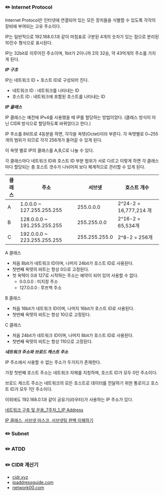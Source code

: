 ### ✏️ Internet Protocol

Internet Protocol은 인터넷에 연결되어 있는 모든 장치들을 식별할 수 있도록 각각의 장비에 부여되는 고유 주소이다.

IP는 일반적으로 192.168.0.1과 같이 마침표로 구분된 4개의 숫자가 있는 점으로 분리된 10진수 형식으로 표시된다.

IP는 32bit로 이루어진 주소이며, 1bit가 2이니까 2의 32승, 약 43억개의 주소를 가지게 된다.

***IP 구조***

IP는 네트워크 ID + 호스트 ID로 구성되어 진다.
- 네트워크 ID : 네트워크를 나타내는 ID
- 호스트 ID : 네트워크에 포함된 호스트를 나타내는 ID

***IP 클래스***

IP 클래스는 예전에 IPv4를 사용했을 때 IP를 할당하는 방법이었다. (클래스 방식이 아닌 CIDR 방식으로 할당하도록 바뀌었다고 한다.)

IP 주소를 8비트로 4등분을 하면, 각각을 옥텟(Octet)이라 부른다. 각 옥탯별로 0~255개의 범위가 되므로 각각 256개가 들어갈 수 있게 된다.

이 옥텟 별로 IP의 클래스를 A,B,C로 나눌 수 있다.

각 클래스마다 네트워크 ID와 호스트 ID 부분 범위가 서로 다르고 이렇게 하면 각 클래스마다 할당되는 총 호스트 갯수가 나뉘어져 보다 체계적으로 관리할 수 있게 된다.

|클래스|주소|서브넷|호스트 개수|
|---|---|---|---|
|A|1.0.0.0 ~ 127.255.255.255|255.0.0.0|2^24-2 = 16,777,214 개|
|B|128.0.0.0 ~ 191.255.255.255|255.255.0.0|2^16-2 = 65,534개|
|C|192.0.0.0 ~ 223.255.255.255|255.255.255.0|2^8-2 = 256개|

A 클래스
- 처음 8bit가 네트워크 ID이며, 나머지 24bit가 호스트 ID로 사용된다.
- 첫번째 옥텟의 비트는 항상 0으로 고정된다.
- 첫 옥텍이 0과 127로 시작하는 주소는 예약이 되어 있어 사용할 수 없다.
  - 0.0.0.0 : 미지정 주소
  - 127.0.0.0 : 루프백 주소

B 클래스
- 처음 16bit가 네트워크 ID이며, 나머지 16bit가 호스트 ID로 사용된다.
- 첫번째 옥텟의 비트는 항상 10으로 고정된다.

C 클래스
- 처음 24bit가 네트워크 ID이며, 나머지 8bit가 호스트 ID로 사용된다.
- 첫번째 옥텟의 비트는 항상 110으로 고정된다.

***네트워크 주소와 브로드 캐스트 주소***

IP 주소에서 사용할 수 없는 주소가 두가지가 존재한다.

가장 첫번째 호스트 주소는 네트워크 자체를 지칭하며, 호스트 ID가 모두 0인 주소이다.

브로드 캐스트 주소는 네트워크의 모든 호스트로 데이터를 전달하기 위한 통로이고 호스트 ID가 모두 1인 주소이다.

이외에도 192.168.0.1과 같이 공유기(라우터)가 사용하는 IP 주소가 있다.

[네트워크 구축 및 운용_7주차_1_IP Address](https://www.youtube.com/watch?v=b7Wk-6w5vgg)

[IP 클래스, 서브넷 마스크, 서브넷팅 완벽 이해하기](https://inpa.tistory.com/entry/WEB-IP-%ED%81%B4%EB%9E%98%EC%8A%A4-%EC%84%9C%EB%B8%8C%EB%84%B7-%EB%A7%88%EC%8A%A4%ED%81%AC-%EC%84%9C%EB%B8%8C%EB%84%B7%ED%8C%85-%EC%B4%9D%EC%A0%95%EB%A6%AC)

### ✏️ Subnet



### ✏️ ATDD


### ✏️ CIDR 계산기
- [cidr.xyz](https://cidr.xyz/)
- [ipaddressguide.com](https://www.ipaddressguide.com/)
- [network00.com](https://network00.com/NetworkTools/IPv4AddressPlanner/)
